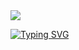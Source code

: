 <img src="https://i.pinimg.com/originals/e2/52/ee/e252ee51fe694b9d14b7a00ae3f4954c.gif"/>




[![Typing SVG](https://readme-typing-svg.demolab.com?font=Fira+Code&pause=1000&color=F70000&width=435&lines=Ben-3id;%22Just+a+machine+learning+enthusiast%22)](https://git.io/typing-svg)
